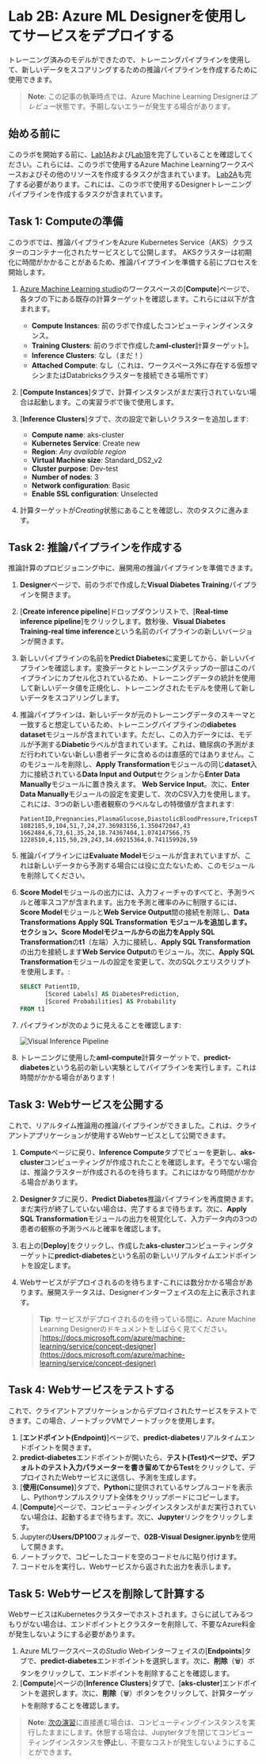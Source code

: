 # Lab 2B: Azure ML Designerを使用してサービスをデプロイする

トレーニング済みのモデルができたので、トレーニングパイプラインを使用して、新しいデータをスコアリングするための推論パイプラインを作成するために使用できます。

> **Note**: この記事の執筆時点では、Azure Machine Learning Designerは*プレビュー*状態です。予期しないエラーが発生する場合があります。

## 始める前に

このラボを開始する前に、[Lab1A](Lab01A.md)および[Lab1B](Lab01B.md)を完了していることを確認してください。これらには、このラボで使用するAzure Machine Learningワークスペースおよびその他のリソースを作成するタスクが含まれています。 [Lab2A](Lab02A.md)も完了する必要があります。これには、このラボで使用するDesignerトレーニングパイプラインを作成するタスクが含まれています。

## Task 1: Computeの準備

このラボでは、推論パイプラインをAzure Kubernetes Service（AKS）クラスターのコンテナー化されたサービスとして公開します。 AKSクラスターは初期化に時間がかかることがあるため、推論パイプラインを準備する前にプロセスを開始します。

1. [Azure Machine Learning studio](https://ml.azure.com)のワークスペースの[**Compute**]ページで、各タブの下にある既存の計算ターゲットを確認します。これらには以下が含まれます。
    * **Compute Instances**: 前のラボで作成したコンピューティングインスタンス。
    * **Training Clusters**: 前のラボで作成した**aml-cluster**計算ターゲット]。
    * **Inference Clusters**: なし（まだ！）
    * **Attached Compute**: なし（これは、ワークスペース外に存在する仮想マシンまたはDatabricksクラスターを接続できる場所です）

2. [**Compute Instances**]タブで、計算インスタンスがまだ実行されていない場合は起動します。この実習ラボで後で使用します。

3. [**Inference Clusters**]タブで、次の設定で新しいクラスターを追加します:
    * **Compute name**: aks-cluster
    * **Kubernetes Service**: Create new
    * **Region**: *Any available region*
    * **Virtual Machine size**: Standard_DS2_v2
    * **Cluster purpose**: Dev-test
    * **Number of nodes**: 3
    * **Network configuration**: Basic
    * **Enable SSL configuration**: Unselected

4. 計算ターゲットが*Creating*状態にあることを確認し、次のタスクに進みます。

## Task 2: 推論パイプラインを作成する

推論計算のプロビジョニング中に、展開用の推論パイプラインを準備できます。

1. **Designer**ページで、前のラボで作成した**Visual Diabetes Training**パイプラインを開きます。
2. [**Create inference pipeline**]ドロップダウンリストで、[**Real-time inference pipeline**]をクリックします。数秒後、**Visual Diabetes Training-real time inference**という名前のパイプラインの新しいバージョンが開きます。

3. 新しいパイプラインの名前を**Predict Diabetes**に変更してから、新しいパイプラインを確認します。変換データとトレーニングステップの一部はこのパイプラインにカプセル化されているため、トレーニングデータの統計を使用して新しいデータ値を正規化し、トレーニングされたモデルを使用して新しいデータをスコアリングします。
4. 推論パイプラインは、新しいデータが元のトレーニングデータのスキーマと一致すると想定しているため、トレーニングパイプラインの**diabetes dataset**モジュールが含まれています。ただし、この入力データには、モデルが予測する**Diabetic**ラベルが含まれています。これは、糖尿病の予測がまだ行われていない新しい患者データに含めるのは直感的ではありません。このモジュールを削除し、**Apply Transformation**モジュールの同じ**dataset**入力に接続されている**Data Input and Output**セクションから**Enter Data Manually**モジュールに置き換えます。 **Web Service Input**。次に、**Enter Data Manually**モジュールの設定を変更して、次のCSV入力を使用します。これには、3つの新しい患者観察のラベルなしの特徴値が含まれます:

    ```CSV
    PatientID,Pregnancies,PlasmaGlucose,DiastolicBloodPressure,TricepsThickness,SerumInsulin,BMI,DiabetesPedigree,Age
    1882185,9,104,51,7,24,27.36983156,1.350472047,43
    1662484,6,73,61,35,24,18.74367404,1.074147566,75
    1228510,4,115,50,29,243,34.69215364,0.741159926,59
    ```

5. 推論パイプラインには**Evaluate Model**モジュールが含まれていますが、これは新しいデータから予測する場合には役に立たないため、このモジュールを削除してください。
6. **Score Model**モジュールの出力には、入力フィーチャのすべてと、予測ラベルと確率スコアが含まれます。出力を予測と確率のみに制限するには、**Score Model**モジュールと**Web Service Output**間の接続を削除し、**Data Transformations** **Apply SQL Transformation **モジュールを追加します。セクション、**Score Model**モジュールからの出力を**Apply SQL Transformation**の**t1**（左端）入力に接続し、**Apply SQL Transformation** の出力を接続します**Web Service Output**のモジュール。次に、**Apply SQL Transformation**モジュールの設定を変更して、次のSQLクエリスクリプトを使用します。:

    ```SQL
    SELECT PatientID,
           [Scored Labels] AS DiabetesPrediction,
           [Scored Probabilities] AS Probability
    FROM t1
    ```

7. パイプラインが次のように見えることを確認します:

    ![Visual Inference Pipeline](images/visual-inference.jpg)

8. トレーニングに使用した**aml-compute**計算ターゲットで、**predict-diabetes**という名前の新しい実験としてパイプラインを実行します。これは時間がかかる場合があります！

## Task 3: Webサービスを公開する

これで、リアルタイム推論用の推論パイプラインができました。これは、クライアントアプリケーションが使用するWebサービスとして公開できます。

1. **Compute**ページに戻り、**Inference Compute**タブでビューを更新し、**aks-cluster**コンピューティングが作成されたことを確認します。そうでない場合は、推論クラスターが作成されるのを待ちます。これにはかなり時間がかかる場合があります。

2. **Designer**タブに戻り、**Predict Diabetes**推論パイプラインを再度開きます。まだ実行が終了していない場合は、完了するまで待ちます。次に、**Apply SQL Transformation**モジュールの出力を視覚化して、入力データ内の3つの患者の観察の予測ラベルと確率を確認します。

3. 右上の[**Deploy**]をクリックし、作成した**aks-cluster**コンピューティングターゲットに**predict-diabetes**という名前の新しいリアルタイムエンドポイントを設定します。
4. Webサービスがデプロイされるのを待ちます-これには数分かかる場合があります。展開ステータスは、Designerインターフェイスの左上に表示されます。

    > **Tip**: サービスがデプロイされるのを待っている間に、Azure Machine Learning Designerのドキュメントをしばらく見てください。[https://docs.microsoft.com/azure/machine-learning/service/concept-designer](https://docs.microsoft.com/azure/machine-learning/service/concept-designer)

## Task 4: Webサービスをテストする

これで、クライアントアプリケーションからデプロイされたサービスをテストできます。この場合、ノートブックVMでノートブックを使用します。

1. [**エンドポイント(Endpoint)**]ページで、**predict-diabetes**リアルタイムエンドポイントを開きます。
2. **predict-diabetes**エンドポイントが開いたら、**テスト(Test)**ページで、デフォルトのテスト入力パラメーターを書き留めてから**Test**をクリックして、デプロイされたWebサービスに送信し、予測を生成します。
3. [**使用(Consume)**]タブで、**Python**に提供されているサンプルコードを表示し、Pythonサンプルスクリプト全体をクリップボードにコピーします。
4. [**Compute**]ページで、コンピューティングインスタンスがまだ実行されていない場合は、起動するまで待ちます。次に、**Jupyter**リンクをクリックします。
5. Jupyterの**Users/DP100**フォルダーで、**02B-Visual Designer.ipynb**を使用して開きます。
6. ノートブックで、コピーしたコードを空のコードセルに貼り付けます。
7. コードセルを実行し、Webサービスから返された出力を表示します。

## Task 5: Webサービスを削除して計算する

WebサービスはKubernetesクラスターでホストされます。さらに試してみるつもりがない場合は、エンドポイントとクラスターを削除して、不要なAzure料金が発生しないようにする必要があります。

1. Azure MLワークスペースの*Studio* Webインターフェイスの[**Endpoints**]タブで、**predict-diabetes**エンドポイントを選択します。次に、**削除**（🗑）ボタンをクリックして、エンドポイントを削除することを確認します。
2. [**Compute**]ページの[**Inference Clusters**]タブで、[**aks-cluster**]エンドポイントを選択します。次に、**削除**（🗑）ボタンをクリックして、計算ターゲットを削除することを確認します。

> **Note**: [次の演習](Lab03A.md)に直接進む場合は、コンピューティングインスタンスを実行したままにします。休憩する場合は、Jupyterタブを閉じてコンピューティングインスタンスを**停止**し、不要なコストが発生しないようにすることができます。

